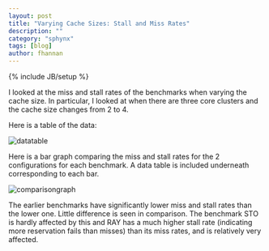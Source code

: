 ```yaml
---
layout: post
title: "Varying Cache Sizes: Stall and Miss Rates"
description: ""
category: "sphynx"
tags: [blog]
author: fhannan
---
```

{% include JB/setup %}


I looked at the miss and stall rates of the benchmarks when varying the cache size. In particular, I looked at when there are three core clusters and the cache size changes from 2 to 4.

Here is a table of the data:

![datatable](http://i.imgur.com/Eec7yd9)


Here is a bar graph comparing the miss and stall rates for the 2 configurations for each benchmark. A data table is included underneath corresponding to each bar.

![comparisongraph](http://i.imgur.com/KPOrYjv.png)


The earlier benchmarks have significantly lower miss and stall rates than the lower one. Little difference is seen in comparison. The benchmark STO is hardly affected by this and RAY has a much higher stall rate (indicating more reservation fails than misses) than its miss rates, and is relatively very affected.

